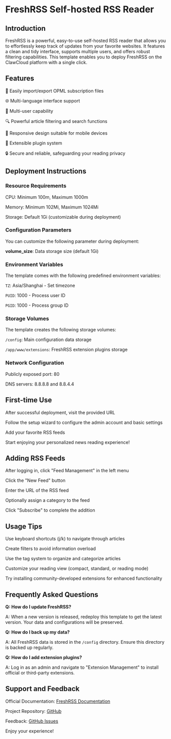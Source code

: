 # FreshRSS Self-hosted RSS Reader

## Introduction

FreshRSS is a powerful, easy-to-use self-hosted RSS reader that allows you to effortlessly keep track of updates from your favorite websites. It features a clean and tidy interface, supports multiple users, and offers robust filtering capabilities. This template enables you to deploy FreshRSS on the ClawCloud platform with a single click.

## Features

🔄 Easily import/export OPML subscription files

🌐 Multi-language interface support

👥 Multi-user capability

🔍 Powerful article filtering and search functions

📱 Responsive design suitable for mobile devices

🔌 Extensible plugin system

🔒 Secure and reliable, safeguarding your reading privacy

## Deployment Instructions

### Resource Requirements

CPU: Minimum 100m, Maximum 1000m

Memory: Minimum 102Mi, Maximum 1024Mi

Storage: Default 1Gi (customizable during deployment)

### Configuration Parameters

You can customize the following parameter during deployment:

**volume_size**: Data storage size (default 1Gi)

### Environment Variables

The template comes with the following predefined environment variables:

`TZ`: Asia/Shanghai - Set timezone

`PUID`: 1000 - Process user ID

`PGID`: 1000 - Process group ID

### Storage Volumes

The template creates the following storage volumes:

`/config`: Main configuration data storage

`/app/www/extensions`: FreshRSS extension plugins storage

### Network Configuration

Publicly exposed port: 80

DNS servers: 8.8.8.8 and 8.8.4.4

## First-time Use

After successful deployment, visit the provided URL

Follow the setup wizard to configure the admin account and basic settings

Add your favorite RSS feeds

Start enjoying your personalized news reading experience!

## Adding RSS Feeds

After logging in, click "Feed Management" in the left menu

Click the "New Feed" button

Enter the URL of the RSS feed

Optionally assign a category to the feed

Click "Subscribe" to complete the addition

## Usage Tips

Use keyboard shortcuts (j/k) to navigate through articles

Create filters to avoid information overload

Use the tag system to organize and categorize articles

Customize your reading view (compact, standard, or reading mode)

Try installing community-developed extensions for enhanced functionality

## Frequently Asked Questions

**Q: How do I update FreshRSS?**  

A: When a new version is released, redeploy this template to get the latest version. Your data and configurations will be preserved.

**Q: How do I back up my data?**  

A: All FreshRSS data is stored in the `/config` directory. Ensure this directory is backed up regularly.

**Q: How do I add extension plugins?**  

A: Log in as an admin and navigate to "Extension Management" to install official or third-party extensions.

## Support and Feedback

Official Documentation: [FreshRSS Documentation](https://freshrss.github.io/FreshRSS/en/)

Project Repository: [GitHub](https://github.com/FreshRSS/FreshRSS)

Feedback: [GitHub Issues](https://github.com/FreshRSS/FreshRSS/issues)


Enjoy your experience!
